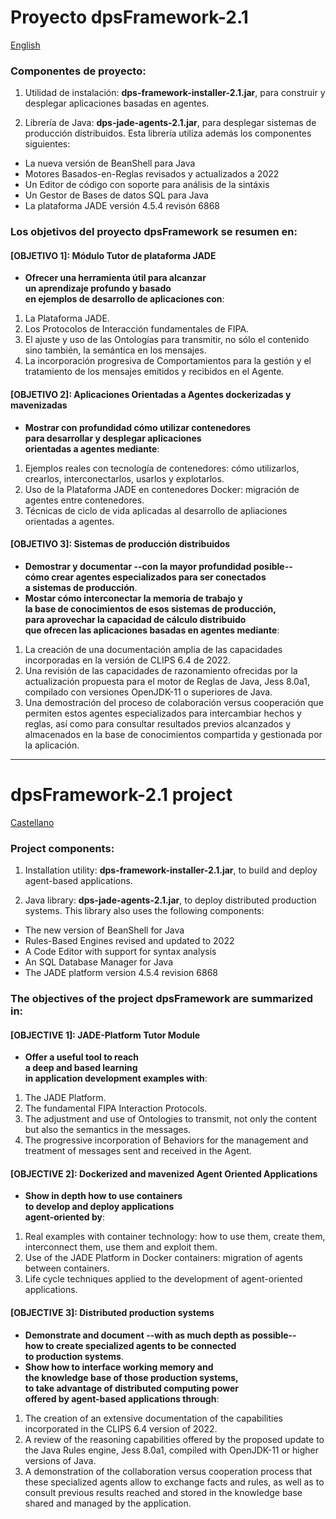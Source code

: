# Proyecto dpsFramework-2.1
[English](https://github.com/dpsframework/dpsFrameworkBuilder-2.1#dpsframework-21-project)

### Componentes de proyecto:

1. Utilidad de instalación: **dps-framework-installer-2.1.jar**, para construir y desplegar aplicaciones basadas en agentes. 

2. Librería de Java: **dps-jade-agents-2.1.jar**, para desplegar sistemas de producción distribuidos. Esta librería utiliza además los componentes siguientes: 

- La nueva versión de BeanShell para Java
- Motores Basados-en-Reglas revisados y actualizados a 2022
- Un Editor de código con soporte para análisis de la sintáxis
- Un Gestor de Bases de datos SQL para Java
- La plataforma JADE versión 4.5.4 revisón 6868

 

### Los objetivos del proyecto **dpsFramework** se resumen en:

#### **[OBJETIVO 1]: Módulo Tutor de plataforma JADE**

- **Ofrecer una herramienta útil para alcanzar <br>
un aprendizaje profundo y basado <br>
en ejemplos de desarrollo de aplicaciones con**:

1. La Plataforma JADE.
1. Los Protocolos de Interacción fundamentales de FIPA.
1. El ajuste y uso de las Ontologías para transmitir, no sólo el contenido sino también, la semántica en los mensajes.
1. La incorporación progresiva de Comportamientos para la gestión y el tratamiento de los mensajes emitidos y recibidos en el Agente.

####  **[OBJETIVO 2]: Aplicaciones Orientadas a Agentes dockerizadas y mavenizadas** 

- **Mostrar con profundidad cómo utilizar contenedores <br>
para desarrollar y desplegar aplicaciones <br>
orientadas a agentes mediante**: 

1. Ejemplos reales con tecnología de contenedores: cómo utilizarlos, crearlos, interconectarlos, usarlos y explotarlos.
1. Uso de la Plataforma JADE en contenedores Docker: migración de agentes entre contenedores.
1. Técnicas de ciclo de vida aplicadas al desarrollo de apliaciones orientadas a agentes.


####   **[OBJETIVO 3]: Sistemas de producción distribuidos** 

- **Demostrar y documentar --con la mayor profundidad posible-- <br>
cómo crear agentes especializados para ser conectados <br>
a sistemas de producción**.
- **Mostar cómo interconectar la memoria de trabajo y <br>
la base de conocimientos de esos sistemas de producción, <br>
para aprovechar la capacidad de cálculo distribuido <br>
que ofrecen las aplicaciones basadas en agentes mediante**: 

1. La creación de una documentación amplia de las capacidades incorporadas en la versión de CLIPS 6.4 de 2022.
1. Una revisión de las capacidades de razonamiento ofrecidas por la actualización propuesta para el motor de Reglas de Java, Jess 8.0a1, compilado con versiones OpenJDK-11 o superiores de Java.
1. Una demostración del proceso de colaboración versus cooperación que permiten estos agentes especializados para intercambiar hechos y reglas, así como para consultar resultados previos alcanzados y almacenados en la base de conocimientos compartida y gestionada por la aplicación.
 
 
---

# dpsFramework-2.1 project
[Castellano](https://github.com/dpsframework/dpsFrameworkBuilder-2.1#proyecto-dpsframework-21)

### Project components:

1. Installation utility: **dps-framework-installer-2.1.jar**, to build and deploy agent-based applications.

2. Java library: **dps-jade-agents-2.1.jar**, to deploy distributed production systems. This library also uses the following components:

- The new version of BeanShell for Java
- Rules-Based Engines revised and updated to 2022
- A Code Editor with support for syntax analysis
- An SQL Database Manager for Java
- The JADE platform version 4.5.4 revision 6868

### The objectives of the project **dpsFramework** are summarized in:

#### **[OBJECTIVE 1]: JADE-Platform Tutor Module**

- **Offer a useful tool to reach <br>
a deep and based learning <br>
in application development examples with**:

1. The JADE Platform.
1. The fundamental FIPA Interaction Protocols.
1. The adjustment and use of Ontologies to transmit, not only the content but also the semantics in the messages.
1. The progressive incorporation of Behaviors for the management and treatment of messages sent and received in the Agent.

#### **[OBJECTIVE 2]: Dockerized and mavenized Agent Oriented Applications**

- **Show in depth how to use containers <br>
to develop and deploy applications <br>
agent-oriented by**:

1. Real examples with container technology: how to use them, create them, interconnect them, use them and exploit them.
1. Use of the JADE Platform in Docker containers: migration of agents between containers.
1. Life cycle techniques applied to the development of agent-oriented applications.


#### **[OBJECTIVE 3]: Distributed production systems**

- **Demonstrate and document --with as much depth as possible-- <br>
how to create specialized agents to be connected <br>
to production systems**.
- **Show how to interface working memory and <br>
the knowledge base of those production systems, <br>
to take advantage of distributed computing power <br>
offered by agent-based applications through**:

1. The creation of an extensive documentation of the capabilities incorporated in the CLIPS 6.4 version of 2022.
1. A review of the reasoning capabilities offered by the proposed update to the Java Rules engine, Jess 8.0a1, compiled with OpenJDK-11 or higher versions of Java.
1. A demonstration of the collaboration versus cooperation process that these specialized agents allow to exchange facts and rules, as well as to consult previous results reached and stored in the knowledge base shared and managed by the application.
